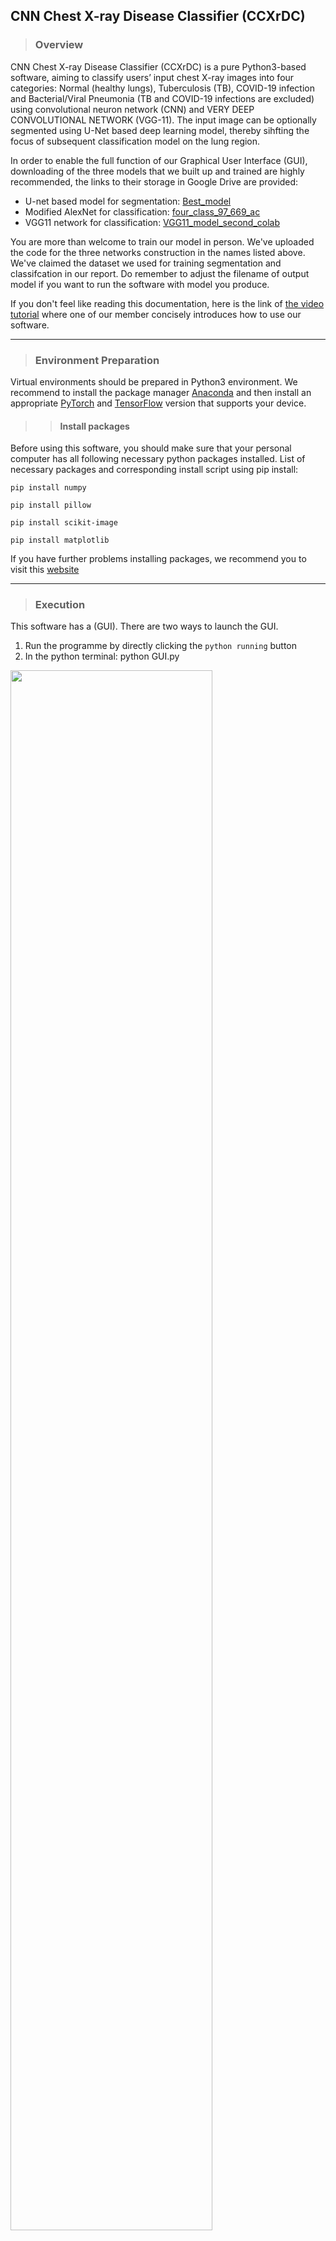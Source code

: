 ## CNN Chest X-ray Disease Classifier (CCXrDC)
> ### Overview
CNN Chest X-ray Disease Classifier (CCXrDC) is a pure Python3-based software, aiming to classify users’ input chest X-ray images into four categories: Normal (healthy lungs), Tuberculosis (TB), COVID-19 infection and Bacterial/Viral Pneumonia (TB and COVID-19 infections are excluded) using convolutional neuron network (CNN) and VERY DEEP CONVOLUTIONAL NETWORK (VGG-11). The input image can be optionally segmented using U-Net based deep learning model, thereby sihfting the focus of subsequent classification model on the lung region. 

In order to enable the full function of our Graphical User Interface (GUI), downloading of the three models that we built up and trained are highly recommended, the links to their storage in Google Drive are provided:

* U-net based model for segmentation: [Best_model]
* Modified AlexNet for classification: [four_class_97_669_ac]
* VGG11 network for classification: [VGG11_model_second_colab]

[Best_model]: <https://drive.google.com/file/d/1PMb3sION8Pp42wVRi9KKmYCVi85pChMs/view?usp=sharing>
[four_class_97_669_ac]: <https://drive.google.com/file/d/10DC2YnbBLLGtl1VytyBtD4W8NZHRGZpQ/view?usp=sharing>
[VGG11_model_second_colab]: <https://drive.google.com/file/d/1RC-JFJfaTxqoNRhWDGwKFAVgge3Adjst/view?usp=sharing>

You are more than welcome to train our model in person. We've uploaded the code for the three networks construction in the names listed above. We've claimed the dataset we used for training segmentation and classifcation in our report. Do remember to adjust the filename of output model if you want to run the software with model you produce. 

If you don't feel like reading this documentation, here is the link of [the video tutorial] where one of our member concisely introduces how to use our software.

[the video tutorial]: <https://drive.google.com/file/d/17NkeixDznwnnUiTvEKkBAKd2TQUlL8aU/view?usp=share_link>

- - - -

> ### Environment Preparation
Virtual environments should be prepared in Python3 environment. We recommend to install the package manager [Anaconda] and then install an appropriate [PyTorch] and [TensorFlow] version that supports your device. 

[Anaconda]: <https://www.anaconda.com/>

[PyTorch]: <https://pytorch.org/>

[TensorFlow]: <https://www.tensorflow.org/>

>> #### Install packages 
Before using this software, you should make sure that your personal computer has all following necessary python packages installed. 
List of necessary packages and corresponding install script using pip install:
```
pip install numpy
```
```
pip install pillow
```
```
pip install scikit-image
```

```
pip install matplotlib
```

If you have further problems installing packages, we recommend you to visit this [website]

[website]: https://packaging.python.org/en/latest/tutorials/installing-packages/

- - - -

> ### Execution
This software has a  (GUI). There are two ways to launch the GUI. 
1. Run the programme by directly clicking the `python running` button 
2. In the python terminal: python GUI.py

<img src="https://github.com/ChrisRogers-Max/Zongyu.gothub.io/blob/master/Pictures/p1.png" width=80% height=80%>

>> #### Classify X-ray Images
In the GUI, click the `Input Image` and upload the chest X-ray image. CCXrDC supports input files of .jpg, .png and .jpeg. 
Choose the preferred model (VGG11 or CNN model) to classify pneumonia types.

<img src="https://github.com/ChrisRogers-Max/Zongyu.gothub.io/blob/master/Pictures/p2.png" width=60% height=60%>

Click the `Determine` button, GUI will return a classification message and corresponding suggestions. If the result is COVID-19, a link to WHO guidance for self-management after COVID-19-related illness will appear on the right.

<img src="https://github.com/ChrisRogers-Max/Zongyu.gothub.io/blob/master/Pictures/p3.png" width=60% height=60%>

>> #### Sharpen X-ray Images
Click the `Sharpen` button and a sharpened image will spontaneously appear. Click the `Save the image` button and you can save the processed image in your selected path.

<img src="https://github.com/ChrisRogers-Max/Zongyu.gothub.io/blob/master/Pictures/p4.png" width=60% height=60%>

>> #### Segment X-ray Images
Click the `Segment` button and a segmented image will spontaneously appear. Click the `Save the image` button and you can save the processed image in your selected path.

<img src="https://github.com/ChrisRogers-Max/Zongyu.gothub.io/blob/master/Pictures/p5.png" width=60% height=60%>

>> #### Video Tutorial (Help)
In the GUI, click the `HELP` button to watch a video tutorial.

<img src="https://github.com/ChrisRogers-Max/Zongyu.gothub.io/blob/master/Pictures/p6.png" width=60% height=60%>

>> #### About us
Right-click the GUI to know us.

<img src="https://github.com/ChrisRogers-Max/Zongyu.gothub.io/blob/master/Pictures/p7.png" width=60% height=60%>
<img src="https://github.com/ChrisRogers-Max/Zongyu.gothub.io/blob/master/Pictures/p8.png" width=60% height=60%>

>> #### Quit
Click `QUIT` to close the program.

>> #### Warning/Conformation message
If no image is loaded or no model is chosen, a warning message will appear. 
A confirmation message will also appear before quitting the software by clicking the "x" button at the upper corner of the interface.

<img src="https://github.com/ChrisRogers-Max/Zongyu.gothub.io/blob/master/Pictures/p9.png" width=60% height=60%>
<img src="https://github.com/ChrisRogers-Max/Zongyu.gothub.io/blob/master/Pictures/p10.png" width=60% height=60%>

- - - -

> ### Acknowledgements
CCXrDC thanks all used third-party libraries and previous works of Convolutional network construction.
